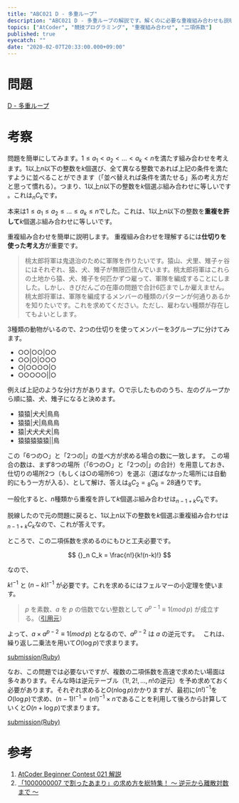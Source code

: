 ```yaml
---
title: "ABC021 D - 多重ループ"
description: "ABC021 D - 多重ループの解説です。解くのに必要な重複組み合わせも説明します。"
topics: ["AtCoder", "競技プログラミング", "重複組み合わせ", "二項係数"]
published: true
eyecatch: ""
date: "2020-02-07T20:33:00.000+09:00"
---
```


# 問題

[D - 多重ループ](https://atcoder.jp/contests/abc021/tasks/abc021_d)

# 考察

問題を簡単にしてみます。$1 \leq a_1 < a_2 < ... < a_k < n$を満たす組み合わせを考えます。$1$以上$n$以下の整数を$k$個選び、全て異なる整数であれば上記の条件を満たすように並べることができます（「並べ替えれば条件を満たせる」系の考え方だと思って慣れる）。つまり、$1$以上$n$以下の整数を$k$個選ぶ組み合わせに等しいです 。これは${}_n C_k$です。

本来は$1 \leq a_1 \leq a_2 \leq ... \leq a_k \leq n$でした。これは、$1$以上$n$以下の整数を**重複を許して**$k$個選ぶ組み合わせに等しいです。

重複組み合わせを簡単に説明します。
重複組み合わせを理解するには**仕切りを使った考え方**が重要です。

> 桃太郎将軍は鬼退治のために軍隊を作りたいです。猿山、犬里、雉子ヶ谷にはそれぞれ、猿、犬、雉子が無限匹住んでいます。桃太郎将軍はこれらの土地から猿、犬、雉子を何匹かずつ雇って、軍隊を編成することにしました。しかし、きびだんごの在庫の問題で合計6匹までしか雇えません。桃太郎将軍は、軍隊を編成するメンバーの種類のパターンが何通りあるかを知りたいです。これを求めてください。ただし、雇わない種類が存在してもよいとします。

3種類の動物がいるので、2つの仕切りを使ってメンバーを3グループに分けてみます。

- ○○|○○|○○
- ○○|○|○○○
- ○|○○○○|○
- ○○○○○||○

例えば上記のような分け方があります。○で示したもののうち、左のグループから順に猿、犬、雉子になると決めます。

- 猿猿|犬犬|鳥鳥
- 猿猿|犬|鳥鳥鳥
- 猿|犬犬犬犬|鳥
- 猿猿猿猿猿||鳥

この「6つの○」と「2つの|」の並べ方が求める場合の数に一致します。
この場合の数は、まず8つの場所（「6つの○」と「2つの|」の合計）を用意しておき、仕切りの場所2つ（もしくは○の場所6つ）を選ぶ（選ばなかった場所には自動的にもう一方が入る）、として解け、答えは${}_{8} C_{2} = {}_{8} C_6 = 28$通りです。

一般化すると、$n$種類から重複を許して$k$個選ぶ組み合わせは${}_{n-1+k} C_k$です。

脱線したので元の問題に戻ると、$1$以上$n$以下の整数を$k$個選ぶ重複組み合わせは${}_{n-1+k} C_k$なので、これが答えです。

ところで、この二項係数を求めるのにもひと工夫必要です。

$$
{}_n C_k = \frac{n!}{k!(n-k)!}
$$

なので、

$k!^{-1}$ と $(n-k)!^{-1}$ が必要です。これを求めるにはフェルマーの小定理を使います。

> $p$ を素数、$a$ を $p$ の倍数でない整数として $a^{p-1} \equiv 1 (mod\, p)$ が成立する。（[引用元](https://qiita.com/drken/items/3b4fdf0a78e7a138cd9a)）

よって、$a \times a^{p-2}\equiv 1 (mod\, p)$ となるので、$a^{p-2}$ は $a$ の逆元です。　
これは、繰り返し二乗法を用いて$O(\log p)$で求まります。

[submission(Ruby)](https://atcoder.jp/contests/abc021/submissions/8651510)

なお、この問題では必要ないですが、複数の二項係数を高速で求めたい場面は多々あります。そんな時は逆元テーブル（$1!, 2!, ..., n!$の逆元）を予め求めておく必要があります。それぞれ求めると$O(n  \log p)$かかりますが、最初に$(n!)^{-1}$を$O(\log p)$で求め、$(n-1)!^{-1} = (n!)^{-1} \times n$であることを利用して後ろから計算していくと$O(n + \log p)$で求まります。

[submission(Ruby)](https://atcoder.jp/contests/abc021/submissions/8651936)

# 参考

1. [AtCoder Beginner Contest 021 解説](https://www.slideshare.net/chokudai/abc021)
2. [「1000000007 で割ったあまり」の求め方を総特集！ 〜 逆元から離散対数まで 〜](https://qiita.com/drken/items/3b4fdf0a78e7a138cd9a)
